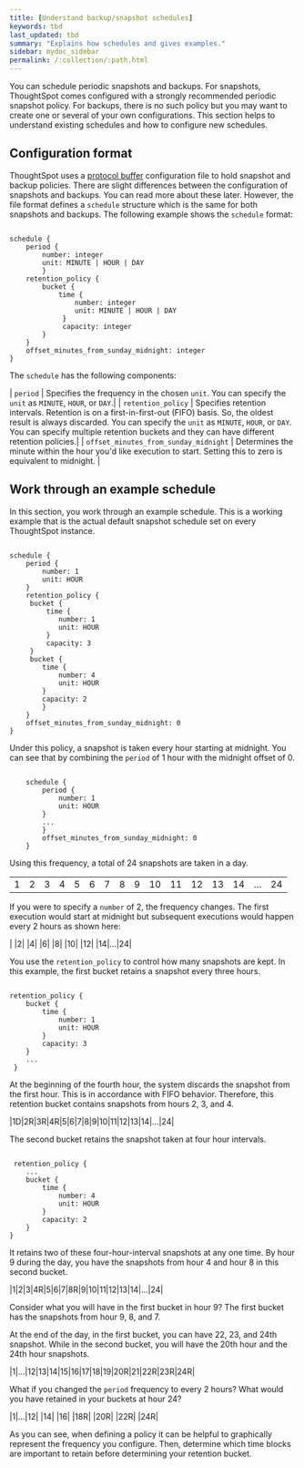 ```yaml
---
title: [Understand backup/snapshot schedules]
keywords: tbd
last_updated: tbd
summary: "Explains how schedules and gives examples."
sidebar: mydoc_sidebar
permalink: /:collection/:path.html
---
```

You can schedule periodic snapshots and backups. For snapshots, ThoughtSpot comes configured with a strongly recommended periodic snapshot policy. For backups, there is no such policy but you may want to create one or several of your own configurations. This section helps to understand existing schedules and how to configure new schedules.

## Configuration format

ThoughtSpot uses a [protocol buffer](https://developers.google.com/protocol-buffers/) configuration file to hold snapshot and backup policies. There are slight differences between the configuration of snapshots and backups. You can read more about these later. However, the file format defines a `schedule` structure which is the same for both snapshots and backups. The following example shows the `schedule` format:

```

schedule {
    period {
        number: integer
        unit: MINUTE | HOUR | DAY
        }
    retention_policy {
        bucket {
            time {
                number: integer
                unit: MINUTE | HOUR | DAY
             }
             capacity: integer
        }
    }
    offset_minutes_from_sunday_midnight: integer
}

```

The `schedule` has the following components:

| `period` | Specifies the frequency in the chosen `unit`. You can specify the `unit` as `MINUTE`, `HOUR`, or `DAY`.|
| `retention_policy` | Specifies retention intervals. Retention is on a first-in-first-out (FIFO) basis. So, the oldest result is always discarded. You can specify the `unit` as `MINUTE`, `HOUR`, or `DAY`. You can specify multiple retention buckets and they can have different retention policies.|
| `offset_minutes_from_sunday_midnight` | Determines the minute within the hour you'd like execution to start. Setting this to zero is equivalent to midnight. |

## Work through an example schedule

In this section, you work through an example schedule. This is a working example that is the actual default snapshot schedule set on every ThoughtSpot instance.

```

schedule {
    period {
        number: 1
        unit: HOUR
    }
    retention_policy {
     bucket {
         time {
            number: 1
            unit: HOUR
         }
         capacity: 3
     }
     bucket {
        time {
            number: 4
            unit: HOUR
        }
        capacity: 2
        }
    }
    offset_minutes_from_sunday_midnight: 0
}               

```

Under this policy, a snapshot is taken every hour starting at midnight. You can see that by combining the `period` of 1 hour with the midnight offset of 0.

```

    schedule {
        period {
            number: 1
            unit: HOUR
        }
        ...
        }
        offset_minutes_from_sunday_midnight: 0
    }                

```

Using this frequency, a total of 24 snapshots are taken in a day.

<table class="scheduler">
  <tbody>
    <tr>
      <td>1</td>
      <td>2</td>
      <td>3</td>
      <td>4</td>
      <td>5</td>
      <td>6</td>
      <td>7</td>
      <td>8</td>
      <td>9</td>
      <td>10</td>
      <td>11</td>
      <td>12</td>
      <td>13</td>
      <td>14</td>
      <td>…</td>
      <td>24</td>
    </tr>
  </tbody>
</table>

If you were to specify a `number` of 2, the frequency changes. The first execution would start at midnight but subsequent executions would happen every 2 hours as shown here:

| |2| |4| |6| |8| |10| |12| |14|...|24|

You use the `retention_policy` to control how many snapshots are kept. In this example, the first bucket retains a snapshot every three hours.

```

retention_policy {
    bucket {
        time {
            number: 1
            unit: HOUR
        }
        capacity: 3
    }     
    ...
 }

```

At the beginning of the fourth hour, the system discards the snapshot from the first hour. This is in accordance with  FIFO behavior. Therefore, this retention bucket contains snapshots from hours 2, 3, and 4.

|1D|2R|3R|4R|5|6|7|8|9|10|11|12|13|14|...|24|

The second bucket retains the snapshot taken at four hour intervals.

```

 retention_policy {
    ...
    bucket {
        time {
            number: 4
            unit: HOUR
        }
        capacity: 2
    }      
}

```

It retains two of these four-hour-interval snapshots at any one time. By hour 9 during the day, you have the snapshots from hour 4 and hour 8 in this second bucket.

|1|2|3|4R|5|6|7|8R|9|10|11|12|13|14|...|24|

Consider what you will have in the first bucket in hour 9? The first bucket has the snapshots from hour 9, 8, and 7.

At the end of the day, in the first bucket, you can have 22, 23, and 24th snapshot. While in the second bucket, you will have the 20th hour and the 24th hour snapshots.

|1|...|12|13|14|15|16|17|18|19|20R|21|22R|23R|24R|

What if you changed the `period` frequency to every 2 hours? What would you have retained in your buckets at hour 24?

|1|...|12| |14| |16| |18R| |20R| |22R| |24R|

As you can see, when defining a policy it can be helpful to graphically represent the frequency you configure. Then, determine which time blocks are important to retain before determining your retention bucket.
